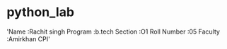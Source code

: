 # python_lab
'Name :Rachit singh
Program :b.tech
Section :O1
Roll Number :05
Faculty :Amirkhan
CPI'
